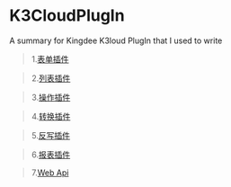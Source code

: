 # K3CloudPlugIn
A summary for Kingdee K3loud PlugIn that I used to write
>1.[表单插件]()

>2.[列表插件]()

>3.[操作插件]()

>4.[转换插件]()

>5.[反写插件]()

>6.[报表插件]()

>7.[Web Api]()
